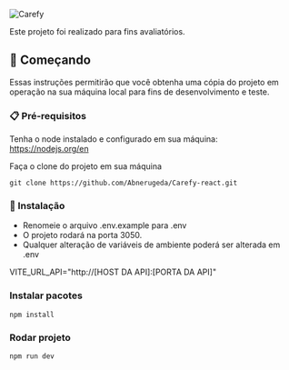 ![Carefy](https://th.bing.com/th/id/OIP.1IYWqsN38X1AsZjkrq0nrwHaEK?w=301&h=180&c=7&r=0&o=5&pid=1.7)


Este projeto foi realizado para fins avaliatórios.


## 🚀 Começando

Essas instruções permitirão que você obtenha uma cópia do projeto em operação na sua máquina local para fins de desenvolvimento e teste.


### 📋 Pré-requisitos

Tenha o node instalado e configurado em sua máquina:
https://nodejs.org/en

Faça o clone do projeto em sua máquina

```
git clone https://github.com/Abnerugeda/Carefy-react.git
```

### 🔧 Instalação

- Renomeie o arquivo .env.example para .env
- O projeto rodará na porta 3050.
- Qualquer alteração de variáveis de ambiente poderá ser alterada em .env

VITE_URL_API="http://[HOST DA API]:[PORTA DA API]"


### Instalar pacotes

`
npm install
`

### Rodar projeto

`
npm run dev
`
